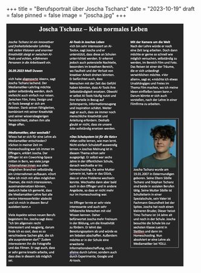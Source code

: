 +++
title = "Berufsportrait über Joscha Tschanz"
date = "2023-10-19"
draft = false
pinned = false
image = "joscha.jpg"
+++


![](mittel-bildschirmfoto-2023-10-19-um-09.40.03-.jpeg)